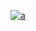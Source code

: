 [
![a](https://user-images.githubusercontent.com/52860492/62006680-cf436c80-b13b-11e9-9f26-36d28d543d45.png)
](https://newsmania.club/?p=22)
